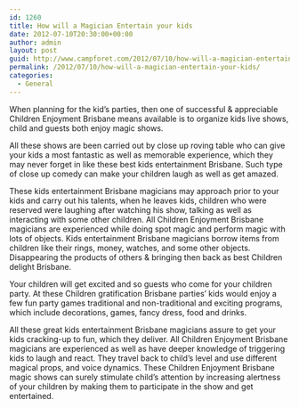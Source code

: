 ```yaml
---
id: 1260
title: How will a Magician Entertain your kids
date: 2012-07-10T20:30:00+00:00
author: admin
layout: post
guid: http://www.campforet.com/2012/07/10/how-will-a-magician-entertain-your-kids/
permalink: /2012/07/10/how-will-a-magician-entertain-your-kids/
categories:
  - General
---
```

When planning for the kid&#8217;s parties, then one of successful & appreciable Children Enjoyment Brisbane means available is to organize kids live shows, child and guests both enjoy magic shows.

All these shows are been carried out by close up roving table who can give your kids a most fantastic as well as memorable experience, which they may never forget in like these best kids entertainment Brisbane. Such type of close up comedy can make your children laugh as well as get amazed.

These kids entertainment Brisbane magicians may approach prior to your kids and carry out his talents, when he leaves kids, children who were reserved were laughing after watching his show, talking as well as interacting with some other children. All Children Enjoyment Brisbane magicians are experienced while doing spot magic and perform magic with lots of objects. Kids entertainment Brisbane magicians borrow items from children like their rings, money, watches, and some other objects. Disappearing the products of others & bringing then back as best Children delight Brisbane.

Your children will get excited and so guests who come for your children party. At these Children gratification Brisbane parties&#8217; kids would enjoy a few fun party games traditional and non-traditional and exciting programs, which include decorations, games, fancy dress, food and drinks.

All these great kids entertainment Brisbane magicians assure to get your kids cracking-up to fun, which they deliver. All Children Enjoyment Brisbane magicians are experienced as well as have deeper knowledge of triggering kids to laugh and react. They travel back to child&#8217;s level and use different magical props, and voice dynamics. These Children Enjoyment Brisbane magic shows can surely stimulate child&#8217;s attention by increasing alertness of your children by making them to participate in the show and get entertained.